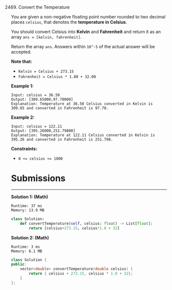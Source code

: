 2469. Convert the Temperature

You are given a non-negative floating point number rounded to two decimal places `celsius`, that denotes the **temperature in Celsius**.

You should convert Celsius into **Kelvin** and **Fahrenheit** and return it as an array `ans = [kelvin, fahrenheit]`.

Return the array `ans`. Answers within `10^-5` of the actual answer will be accepted.

**Note that:**

* `Kelvin = Celsius + 273.15`
* `Fahrenheit = Celsius * 1.80 + 32.00`
 

**Example 1:**
```
Input: celsius = 36.50
Output: [309.65000,97.70000]
Explanation: Temperature at 36.50 Celsius converted in Kelvin is 309.65 and converted in Fahrenheit is 97.70.
```

**Example 2:**
```
Input: celsius = 122.11
Output: [395.26000,251.79800]
Explanation: Temperature at 122.11 Celsius converted in Kelvin is 395.26 and converted in Fahrenheit is 251.798.
```

**Constraints:**

* `0 <= celsius <= 1000`

# Submissions
---
**Solution 1: (Math)**
```
Runtime: 37 ms
Memory: 13.9 MB
```
```python
class Solution:
    def convertTemperature(self, celsius: float) -> List[float]:
        return [celsius+273.15, celsius*1.8 + 32]
```

**Solution 2: (Math)**
```
Runtime: 3 ms
Memory: 6.1 MB
```
```c++
class Solution {
public:
    vector<double> convertTemperature(double celsius) {
        return { celsius + 273.15, celsius * 1.8 + 32};
    }
};
```
